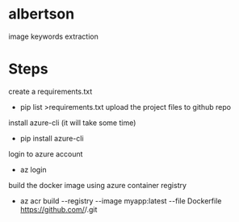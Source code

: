 # albertson
image keywords extraction

# Steps
create a requirements.txt
- pip list >requirements.txt
upload the project files to github repo

install azure-cli (it will take some time)
- pip install azure-cli

login to azure account
- az login

build the docker image using azure container registry
- az acr build --registry <acr-name> --image myapp:latest --file Dockerfile https://github.com/<your-github-username>/<your-repo>.git



